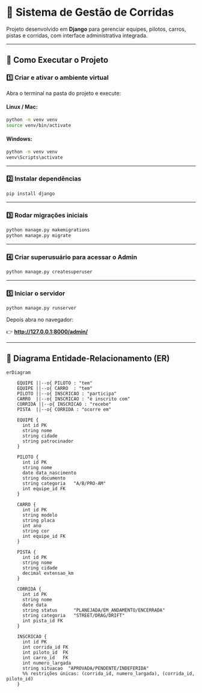 # 🏁 Sistema de Gestão de Corridas

Projeto desenvolvido em **Django** para gerenciar equipes, pilotos, carros, pistas e corridas, com interface administrativa integrada.

---

## 🚀 Como Executar o Projeto

### 1️⃣ Criar e ativar o ambiente virtual

Abra o terminal na pasta do projeto e execute:

#### Linux / Mac:
```bash
python -m venv venv
source venv/bin/activate
```

#### Windows:
```bash
python -m venv venv
venv\Scripts\activate
```

---

### 2️⃣ Instalar dependências
```bash
pip install django
```

---

### 3️⃣ Rodar migrações iniciais
```bash
python manage.py makemigrations
python manage.py migrate
```

---

### 4️⃣ Criar superusuário para acessar o Admin
```bash
python manage.py createsuperuser
```

---

### 5️⃣ Iniciar o servidor
```bash
python manage.py runserver
```

Depois abra no navegador:

👉 **http://127.0.0.1:8000/admin/**

---

## 🧩 Diagrama Entidade-Relacionamento (ER)

```mermaid
erDiagram

    EQUIPE ||--o{ PILOTO : "tem"
    EQUIPE ||--o{ CARRO  : "tem"
    PILOTO ||--o{ INSCRICAO : "participa"
    CARRO  ||--o{ INSCRICAO : "é inscrito com"
    CORRIDA ||--o{ INSCRICAO : "recebe"
    PISTA  ||--o{ CORRIDA : "ocorre em"

    EQUIPE {
      int id PK
      string nome
      string cidade
      string patrocinador
    }

    PILOTO {
      int id PK
      string nome
      date data_nascimento
      string documento
      string categoria   "A/B/PRO-AM"
      int equipe_id FK
    }

    CARRO {
      int id PK
      string modelo
      string placa
      int ano
      string cor
      int equipe_id FK
    }

    PISTA {
      int id PK
      string nome
      string cidade
      decimal extensao_km
    }

    CORRIDA {
      int id PK
      string nome
      date data
      string status      "PLANEJADA/EM_ANDAMENTO/ENCERRADA"
      string categoria   "STREET/DRAG/DRIFT"
      int pista_id FK
    }

    INSCRICAO {
      int id PK
      int corrida_id FK
      int piloto_id  FK
      int carro_id   FK
      int numero_largada
      string situacao  "APROVADA/PENDENTE/INDEFERIDA"
      %% restrições únicas: (corrida_id, numero_largada), (corrida_id, piloto_id)
    }
```
